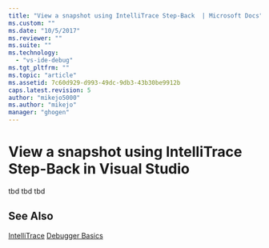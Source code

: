 ```yaml
---
title: "View a snapshot using IntelliTrace Step-Back  | Microsoft Docs"
ms.custom: ""
ms.date: "10/5/2017"
ms.reviewer: ""
ms.suite: ""
ms.technology: 
  - "vs-ide-debug"
ms.tgt_pltfrm: ""
ms.topic: "article"
ms.assetid: 7c60d929-d993-49dc-9db3-43b30be9912b
caps.latest.revision: 5
author: "mikejo5000"
ms.author: "mikejo"
manager: "ghogen"
---
```

# View a snapshot using IntelliTrace Step-Back in Visual Studio
tbd tbd tbd
  
## See Also  
 [IntelliTrace](../debugger/intellitrace.md)
 [Debugger Basics](../debugger/debugger-basics.md)